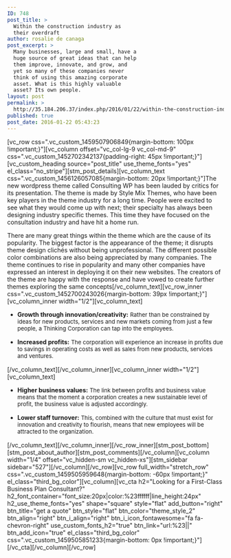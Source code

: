 ```yaml
---
ID: 748
post_title: >
  Within the construction industry as
  their overdraft
author: rosalie de canaga
post_excerpt: >
  Many businesses, large and small, have a
  huge source of great ideas that can help
  them improve, innovate, and grow, and
  yet so many of these companies never
  think of using this amazing corporate
  asset. What is this highly valuable
  asset? Its own people.
layout: post
permalink: >
  http://35.184.206.37/index.php/2016/01/22/within-the-construction-industry-as-their-overdraft/
published: true
post_date: 2016-01-22 05:43:23
---
```

[vc_row css=".vc_custom_1459507906849{margin-bottom: 100px !important;}"][vc_column offset="vc_col-lg-9 vc_col-md-9" css=".vc_custom_1452702342137{padding-right: 45px !important;}"][vc_custom_heading source="post_title" use_theme_fonts="yes" el_class="no_stripe"][stm_post_details][vc_column_text css=".vc_custom_1456126057085{margin-bottom: 20px !important;}"]The new wordpress theme called Consulting WP has been lauded by critics for its presentation. The theme is made by Style Mix Themes, who have been key players in the theme industry for a long time. People were excited to see what they would come up with next; their specialty has always been designing industry specific themes. This time they have focused on the consultation industry and have hit a home run.

There are many great things within the theme which are the cause of its popularity. The biggest factor is the appearance of the theme; it disrupts theme design clichés without being unprofessional. The different possible color combinations are also being appreciated by many companies. The theme continues to rise in popularity and many other companies have expressed an interest in deploying it on their new websites. The creators of the theme are happy with the response and have vowed to create further themes exploring the same concepts[/vc_column_text][vc_row_inner css=".vc_custom_1452700243026{margin-bottom: 39px !important;}"][vc_column_inner width="1/2"][vc_column_text]
<ul>
	<li style="margin-bottom: 15px;"><strong>Growth through innovation/creativity:</strong>
<span style="font-size: 13px;">Rather than be constrained by ideas for new products, services and new markets coming from just a few people, a Thinking Corporation can tap into the employees.</span></li>
	<li style="margin-bottom: 15px;"><strong>Increased profits:</strong>
<span style="font-size: 13px;">The corporation will experience an increase in profits due to savings in operating costs as well as sales from new products, services and ventures.</span></li>
</ul>
[/vc_column_text][/vc_column_inner][vc_column_inner width="1/2"][vc_column_text]
<ul>
	<li style="margin-bottom: 15px;"><strong>Higher business values:</strong>
<span style="font-size: 13px;">The link between profits and business value means that the moment a corporation creates a new sustainable level of profit, the business value is adjusted accordingly.</span></li>
	<li style="margin-bottom: 15px;"><strong>Lower staff turnover:</strong>
<span style="font-size: 13px;">This, combined with the culture that must exist for innovation and creativity to flourish, means that new employees will be attracted to the organization.</span></li>
</ul>
[/vc_column_text][/vc_column_inner][/vc_row_inner][stm_post_bottom][stm_post_about_author][stm_post_comments][/vc_column][vc_column width="1/4" offset="vc_hidden-sm vc_hidden-xs"][stm_sidebar sidebar="527"][/vc_column][/vc_row][vc_row full_width="stretch_row" css=".vc_custom_1459505959648{margin-bottom: -60px !important;}" el_class="third_bg_color"][vc_column][vc_cta h2="Looking for a First-Class Business Plan Consultant?" h2_font_container="font_size:20px|color:%23ffffff|line_height:24px" h2_use_theme_fonts="yes" shape="square" style="flat" add_button="right" btn_title="get a quote" btn_style="flat" btn_color="theme_style_2" btn_align="right" btn_i_align="right" btn_i_icon_fontawesome="fa fa-chevron-right" use_custom_fonts_h2="true" btn_link="url:%23||" btn_add_icon="true" el_class="third_bg_color" css=".vc_custom_1459505851233{margin-bottom: 0px !important;}"][/vc_cta][/vc_column][/vc_row]